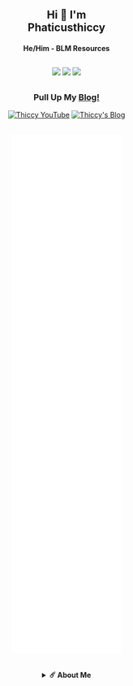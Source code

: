 <h2 align="center">Hi 🥰 I'm <br>Phaticusthiccy</h1>
<h4 align="center">He/Him - BLM Resources</h3>

##

<div align="center">
<a href="https://github.com/phaticusthiccy"><img src="https://komarev.com/ghpvc/?username=phaticusthiccy&label=Profile%20views&color=ff69b4&label=Profile+Views&style=plastic"></a>
<a href="https://github.com/phaticusthiccy?tab=stars"><img src="https://img.shields.io/github/stars/phaticusthiccy?color=ff69b4&label=Stargazers&style=plastic"></a>
<a href="https://github.com/phaticusthiccy?tab=followers"><img src="https://img.shields.io/github/followers/phaticusthiccy?color=ff69b4&label=Followers&style=plastic"></a>

</div>

##

<div align="center">
  <h3 align="center">Pull Up My <a href="https://t.me/thiccyblog">Blog!</a></h3>
  
  <a href="https://youtube.com/channel/UCoqYkVlXyQqkgFazeVBtZbQ" target="blank"><img src="https://i.hizliresim.com/oxo165f.png" alt="Thiccy YouTube" height="46" width="70" /></a>
  <a href="https://t.me/thiccyblog" target="blank"><img src="https://www.freepnglogos.com/uploads/telegram-png/telegram-chat-message-mobile-send-file-smartphone-talk-16.png" alt="Thiccy's Blog" height="54" width="54" /></a>


<!--
<p><img align="center" src="https://github-readme-stats.vercel.app/api/top-langs?username=phaticusthiccy&show_icons=true&layout=compact&theme=nightowl" alt="phaticusthiccy" /></p>
-->

<!--
![Thiccy](https://github.com/phaticusthiccy/Statics/blob/master/generated/languages.svg)
-->

<!--
<p><img align="center" src="https://github-readme-streak-stats.herokuapp.com/?user=phaticusthiccy&theme=nightowl" alt="phaticusthiccy" /></p>
</details>
-->

##

<picture>
  <img src="/github-metrics.svg" alt="Metrics">
</picture>

##

<details>
    <summary><b>☄️ About Me </b></summary><br/>
Hi, This is Thiccy

I am an AI Developer. My real thing to do crating artificial brains, neural tools. Also ı am a student of mechatronics enginering.

I am 20 yeas old. From Turkey

I worked with Instagram, Gitlab, Bitbucket, Brainshop. Some of for testing, some things for developing.
If you have any question for me i put my contact information above.

See ya 💘

</details>
</div>
